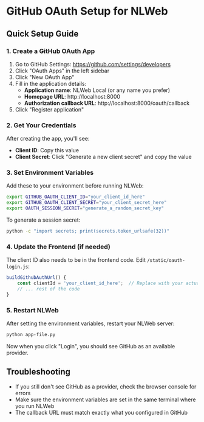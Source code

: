 # GitHub OAuth Setup for NLWeb

## Quick Setup Guide

### 1. Create a GitHub OAuth App

1. Go to GitHub Settings: https://github.com/settings/developers
2. Click "OAuth Apps" in the left sidebar
3. Click "New OAuth App"
4. Fill in the application details:
   - **Application name**: NLWeb Local (or any name you prefer)
   - **Homepage URL**: http://localhost:8000
   - **Authorization callback URL**: http://localhost:8000/oauth/callback
5. Click "Register application"

### 2. Get Your Credentials

After creating the app, you'll see:
- **Client ID**: Copy this value
- **Client Secret**: Click "Generate a new client secret" and copy the value

### 3. Set Environment Variables

Add these to your environment before running NLWeb:

```bash
export GITHUB_OAUTH_CLIENT_ID="your_client_id_here"
export GITHUB_OAUTH_CLIENT_SECRET="your_client_secret_here"
export OAUTH_SESSION_SECRET="generate_a_random_secret_key"
```

To generate a session secret:
```bash
python -c "import secrets; print(secrets.token_urlsafe(32))"
```

### 4. Update the Frontend (if needed)

The client ID also needs to be in the frontend code. Edit `/static/oauth-login.js`:

```javascript
buildGithubAuthUrl() {
    const clientId = 'your_client_id_here';  // Replace with your actual Client ID
    // ... rest of the code
}
```

### 5. Restart NLWeb

After setting the environment variables, restart your NLWeb server:
```bash
python app-file.py
```

Now when you click "Login", you should see GitHub as an available provider.

## Troubleshooting

- If you still don't see GitHub as a provider, check the browser console for errors
- Make sure the environment variables are set in the same terminal where you run NLWeb
- The callback URL must match exactly what you configured in GitHub